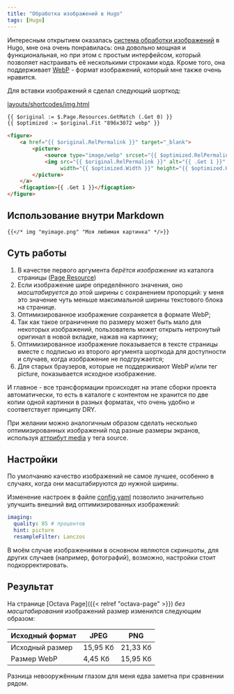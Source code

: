 ```yaml
---
title: "Обработка изображений в Hugo"
tags: [Hugo]
---
```


Интересным открытием оказалась
[система обработки изображений](https://gohugo.io/content-management/image-processing/)
в Hugo, мне она очень понравилась: она довольно мощная
и функциональная, но при этом с простым интерфейсом,
который позволяет настраивать её несколькими строками кода.
Кроме того, она поддерживает [WebP](https://developers.google.com/speed/webp/) -
формат изображений, который мне также очень нравится.
<!--more-->

Для вставки изображений я сделал следующий шорткод:

[layouts/shortcodes/img.html](https://github.com/sprkweb/sprkweb.github.io/blob/30b0c2f9f491b776cddc35f6b2afd139cb7a2790/layouts/shortcodes/img.html)

```html
{{ $original := $.Page.Resources.GetMatch (.Get 0) }}
{{ $optimized := $original.Fit "896x3072 webp" }}

<figure>
	<a href="{{ $original.RelPermalink }}" target="_blank">
		<picture>
			<source type="image/webp" srcset="{{ $optimized.RelPermalink }}">
			<img src="{{ $original.RelPermalink }}" alt="{{ .Get 1 }}"
				 width="{{ $optimized.Width }}" height="{{ $optimized.Height }}" />
		</picture>
	</a>
	<figcaption>{{ .Get 1 }}</figcaption>
</figure>
```

## Использование внутри Markdown

```code
{{</* img "myimage.png" "Моя любимая картинка" */>}}
```

## Суть работы

1. В качестве первого аргумента _берётся изображение_ из каталога страницы
([Page Resource](https://gohugo.io/content-management/page-resources/))
2. Если изображение шире определённого значения,
оно _масштабируется_ до этой ширины с сохранением пропорций:
у меня это значение чуть меньше максимальной ширины текстового
блока на странице.
3. Оптимизированное изображение сохраняется в формате WebP;
4. Так как такое ограничение по размеру может быть мало
для некоторых изображений, пользователь может открыть
нетронутый оригинал в новой вкладке, нажав на картинку;
5. Оптимизированное изображение показывается в тексте страницы вместе
с подписью из второго аргумента шорткода для доступности и случаев,
когда изображение не подгружается;
6. Для старых браузеров, которые не поддерживают WebP и/или тег picture,
показывается исходное изображение.

И главное - все трансформации происходят на этапе сборки
проекта автоматически, то есть в каталоге с контентом
не хранится по две копии одной картинки в разных форматах,
что очень удобно и соответствует принципу DRY.

При желании можно аналогичным образом сделать несколько
оптимизированных изображений под разные размеры экранов,
используя [аттрибут media](https://developer.mozilla.org/en-US/docs/Web/HTML/Element/picture#the_media_attribute)
у тега source.

## Настройки

По умолчанию качество изображений не самое лучшее, особенно
в случаях, когда они масштабируются до нужной ширины.

Изменение настроек в файле
[config.yaml](https://github.com/sprkweb/sprkweb.github.io/blob/master/config.yaml)
позволило значительно улучшить внешний вид
оптимизированных изображений:

```yaml
imaging:
  quality: 85 # процентов
  hint: picture
  resampleFilter: Lanczos
```

В моём случае изображениями в основном являются скриншоты,
для других случаев (например, фотографий), возможно,
настройки стоит подкорректировать.

## Результат

На странице [Octava Page]({{< relref "octava-page" >}})
_без масштабирования_ изображений размер изменился следующим образом:

Исходный формат | JPEG      | PNG
----------------|-----------|---------
Исходный размер | 15,95 Кб  | 21,33 Кб
Размер WebP     | 4,45 Кб   | 15,95 Кб

Разница невооружённым глазом для меня едва заметна при сравнении рядом.
